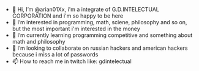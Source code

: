 - 👋 Hi, I’m @arian01Xx, i'm a integrate of G.D.INTELECTUAL CORPORATION and i'm so happy to be here
- 👀 I’m interested in programming, math, sciene, philosophy and so on, but the most important i'm interested in the money
- 🌱 I’m currently learning programming competitive and something about math and philosophy
- 💞️ I’m looking to collaborate on russian hackers and american hackers because i miss a lot of passwords
- 📫 How to reach me in twitch like: gdintelectual

